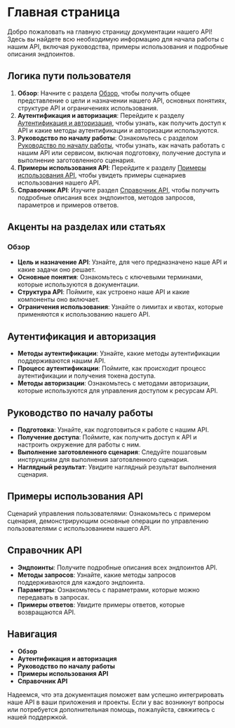 # Главная страница

Добро пожаловать на главную страницу документации нашего API!
Здесь вы найдете всю необходимую информацию для начала работы с нашим API, включая руководства, примеры использования и подробные описания эндпоинтов.

## Логика пути пользователя

1. **Обзор**: Начните с раздела [Обзор](https://arina-288.github.io/study/review/), чтобы получить общее представление о цели и назначении нашего API, основных понятиях, структуре API и ограничениях использования.
2. **Аутентификация и авторизация**: Перейдите к разделу [Аутентификация и авторизация](https://arina-288.github.io/study/authentication_and_authorization/), чтобы узнать, как получить доступ к API и какие методы аутентификации и авторизации используются.
3. **Руководство по началу работы**: Ознакомьтесь с разделом [Руководство по началу работы](https://arina-288.github.io/study/getting_started_guide/), чтобы узнать, как начать работать с нашим API или сервисом, включая подготовку, получение доступа и выполнение заготовленного сценария.
4. **Примеры использования API**: Перейдите к разделу [Примеры использования API](https://arina-288.github.io/study/api_usage_examples/), чтобы увидеть примеры сценариев использования нашего API.
5. **Справочник API**: Изучите раздел [Справочник API](https://arina-288.github.io/study/api_reference/), чтобы получить подробные описания всех эндпоинтов, методов запросов, параметров и примеров ответов.

## Акценты на разделах или статьях

### Обзор

* **Цель и назначение API**: Узнайте, для чего предназначено наше API и какие задачи оно решает.
* **Основные понятия**: Ознакомьтесь с ключевыми терминами, которые используются в документации.
* **Структура API**: Поймите, как устроено наше API и какие компоненты оно включает.
* **Ограничения использования**: Узнайте о лимитах и квотах, которые применяются к использованию нашего API.

## Аутентификация и авторизация

* **Методы аутентификации**: Узнайте, какие методы аутентификации поддерживаются нашим API.
* **Процесс аутентификации**: Поймите, как происходит процесс аутентификации и получения токена доступа.
* **Методы авторизации**: Ознакомьтесь с методами авторизации, которые используются для управления доступом к ресурсам API.

## Руководство по началу работы

* **Подготовка**: Узнайте, как подготовиться к работе с нашим API.
* **Получение доступа**: Поймите, как получить доступ к API и настроить окружение для работы с ним.
* **Выполнение заготовленного сценария**: Следуйте пошаговым инструкциям для выполнения заготовленного сценария.
* **Наглядный результат**: Увидите наглядный результат выполнения сценария.

## Примеры использования API

Сценарий управления пользователями: Ознакомьтесь с примером сценария, демонстрирующим основные операции по управлению пользователями с использованием нашего API.

## Справочник API

* **Эндпоинты**: Получите подробные описания всех эндпоинтов API.
* **Методы запросов**: Узнайте, какие методы запросов поддерживаются для каждого эндпоинта.
* **Параметры**: Ознакомьтесь с параметрами, которые можно передавать в запросах.
* **Примеры ответов**: Увидите примеры ответов, которые возвращаются API.

## Навигация

* **Обзор**
* **Аутентификация и авторизация**
* **Руководство по началу работы**
* **Примеры использования API**
* **Справочник API**

Надеемся, что эта документация поможет вам успешно интегрировать наше API в ваши приложения и проекты. Если у вас возникнут вопросы или потребуется дополнительная помощь, пожалуйста, свяжитесь с нашей поддержкой.